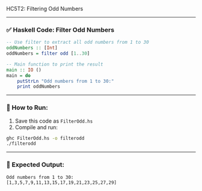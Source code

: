 HC5T2: Filtering Odd Numbers

---

### ✅ Haskell Code: Filter Odd Numbers

```haskell
-- Use filter to extract all odd numbers from 1 to 30
oddNumbers :: [Int]
oddNumbers = filter odd [1..30]

-- Main function to print the result
main :: IO ()
main = do
    putStrLn "Odd numbers from 1 to 30:"
    print oddNumbers
```

---

### 🏃 How to Run:

1. Save this code as `FilterOdd.hs`
2. Compile and run:

```bash
ghc FilterOdd.hs -o filterodd
./filterodd
```

---

### 🧾 Expected Output:

```
Odd numbers from 1 to 30:
[1,3,5,7,9,11,13,15,17,19,21,23,25,27,29]
```
